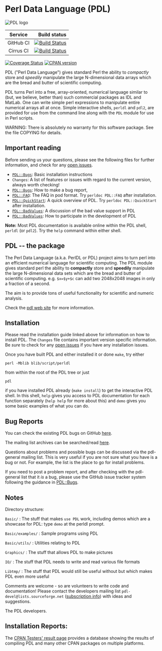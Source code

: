 # Perl Data Language (PDL)

![PDL logo](https://pdlporters.github.io/images/icons/pdl.png)

| Service   |  Build status |
|:---------:|--------------:|
| GitHub CI | [![Build Status](https://github.com/PDLPorters/pdl/workflows/perl/badge.svg?branch=master)](https://github.com/PDLPorters/pdl/actions?query=branch%3Amaster) |
| Cirrus CI | [![Build Status](https://api.cirrus-ci.com/github/PDLPorters/pdl.svg?branch=master)](https://cirrus-ci.com/github/PDLPorters/pdl/master) |

[![Coverage Status](https://coveralls.io/repos/PDLPorters/pdl/badge.png?branch=master)](https://coveralls.io/r/PDLPorters/pdl?branch=master)
[![CPAN version](https://badge.fury.io/pl/PDL.svg)](https://metacpan.org/pod/PDL)

PDL ("Perl Data Language") gives standard Perl the ability to *compactly* store and *speedily* manipulate the large N-dimensional data arrays which are the bread and butter of scientific computing.

PDL turns Perl into a free, array-oriented, numerical language similar to (but, we believe, better than) such commercial packages as IDL and MatLab. One can write simple perl expressions to manipulate entire numerical arrays all at once. Simple interactive shells, `perldl` and `pdl2`, are provided for use from the command line along with the `PDL` module for use in Perl scripts.

WARNING: There is absolutely no warranty for this software package. See the file COPYING for details.

## Important reading

Before sending us your questions, please see the following files for further information, and check for any [open issues](https://github.com/PDLPorters/pdl/issues).

- [`PDL::Bugs`](https://metacpan.org/pod/PDL::InstallGuide): Basic installation instructions
- `Changes`: A list of features or issues with regard to the current version, always worth checking!
- [`PDL::Bugs`](https://metacpan.org/pod/PDL::Bugs): How to make a bug report,
- [`PDL::FAQ`](https://metacpan.org/pod/PDL::FAQ): The FAQ in pod format. Try `perldoc PDL::FAQ` after installation.
- [`PDL::QuickStart`](https://metacpan.org/pod/PDL::QuickStart): A quick overview of PDL. Try `perldoc PDL::QuickStart` after installation.
- [`PDL::BadValues`](https://metacpan.org/pod/PDL::BadValues): A discussion of the bad value support in PDL
- [`PDL::BadValues`](https://metacpan.org/pod/PDL::DeveloperGuide): How to participate in the development of PDL

**Note:** Most PDL documentation is available online within the PDL shell, `perldl` (or `pdl2`). Try the `help` command within either shell.

## PDL -- the package

The Perl Data Language (a.k.a. PerlDL or PDL) project aims to turn perl into an efficient numerical language for scientific computing. The PDL module gives standard perl the ability to **compactly** store and **speedily** manipulate the large N-dimensional data sets which are the bread and butter of scientific computing.  e.g. `$x=$y+$c` can add two 2048x2048 images in only a fraction of a second.

The aim is to provide tons of useful functionality for scientific and numeric analysis.

Check the [pdl web site](https://pdl.perl.org) for more information.


## Installation

Please read the installation guide linked above for information on how to install PDL. The `Changes` file contains important version specific information. Be *sure* to check for any [open issues](https://github.com/PDLPorters/pdl/issues) if you have any installation issues.

Once you have built PDL and either installed it or done `make`, try either

    perl -Mblib blib/script/perldl

from within the root of the PDL tree or just

    pdl

if you have installed PDL already (`make install`) to get the interactive PDL shell.  In this shell, `help` gives you access to PDL documentation for each function separately (`help help` for more about this) and `demo` gives you some basic examples of what you can do.


## Bug Reports

You can check the existing PDL bugs on GitHub [here](https://github.com/PDLPorters/pdl/issues).

The mailing list archives can be searched/read [here](https://pdl.perl.org/?page=mailing-lists).

Questions about problems and possible bugs can be discussed via the pdl-general mailing list.  This is very useful if you are not sure what you have is a bug or not.  For example, the list is the place to go for install problems.

If you need to post a problem report, and after checking with the pdl-general list that it *is* a bug, please use the GitHub issue tracker system following the guidance in [PDL::Bugs](https://metacpan.org/pod/PDL::Bugs).


## Notes

Directory structure:

`Basic/`
: The stuff that makes `use PDL` work, including demos which are a showcase for PDL: type `demo` at the perldl prompt.

`Basic/examples/`
: Sample programs using PDL

`Basic/utils/`
: Utilities relating to PDL

`Graphics/`
: The stuff that allows PDL to make pictures

`IO/`
: The stuff that PDL needs to write and read various file formats

`Libtmp/`
: The stuff that PDL would still be useful without but which makes PDL even more useful


Comments are welcome - so are volunteers to write code and documentation! Please contact the developers mailing list `pdl-devel@lists.sourceforge.net` ([subscription info](https://pdl.perl.org/?page=mailing-lists)) with ideas and suggestions.

The PDL developers.


## Installation Reports:

The [CPAN Testers' result page](https://www.cpantesters.org) provides a database showing the results of compiling PDL and many other CPAN packages on multiple platforms.
